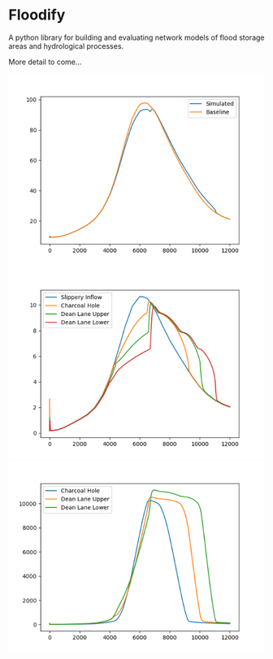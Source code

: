 # Floodify

A python library for building and evaluating network models of flood storage areas and hydrological processes.

More detail to come...

![Network Outfall Flow](https://github.com/BMcCawley/floodify/blob/main/visuals/outfall_flow.png)
![Network FSA Flow](https://github.com/BMcCawley/floodify/blob/main/visuals/fsa_flow.png)
![Network FSA Volume](https://github.com/BMcCawley/floodify/blob/main/visuals/fsa_volume.png)